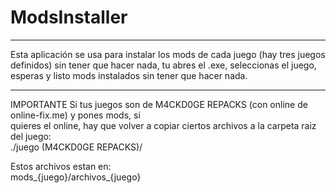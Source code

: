 # ModsInstaller  
______________________________________________________________________________________  

Esta aplicación se usa para instalar los mods de cada juego (hay tres juegos definidos)
sin tener que hacer nada, tu abres el .exe, seleccionas el juego, esperas y listo mods
instalados sin tener que hacer nada.

_______________________________________________________________________________________



IMPORTANTE
Si tus  juegos son de M4CKD0GE REPACKS (con online de online-fix.me) y pones mods, si   
quieres el online, hay que volver a copiar ciertos archivos a la  carpeta raiz del juego:   
./juego (M4CKD0GE REPACKS)/  
  
  
  
Estos archivos estan en:  
mods_{juego}/archivos_{juego}  
